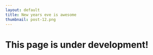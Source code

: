 ```yaml
---
layout: default
title: New years eve is awesome
thumbnail: post-12.png 
---
```


# This page is under development!